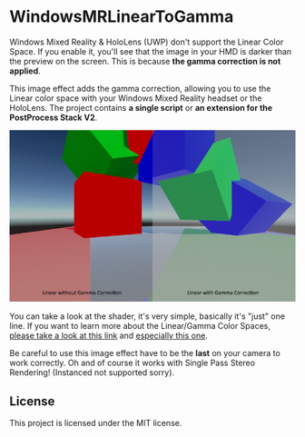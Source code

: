 # WindowsMRLinearToGamma
Windows Mixed Reality & HoloLens (UWP) don't support the Linear Color Space. If you enable it, you'll see that the image in your HMD is darker than the preview on the screen. This is because **the gamma correction is not applied**.

This image effect adds the gamma correction, allowing you to use the Linear color space with your Windows Mixed Reality headset or the HoloLens. The project contains **a single script** or **an extension for the PostProcess Stack V2**.

![Preview](https://github.com/demonixis/WindowsMRLinearToGamma/blob/master/Images/preview.jpg)

You can take a look at the shader, it's very simple, basically it's "just" one line. If you want to learn more about the Linear/Gamma Color Spaces, [please take a look at this link](https://docs.unity3d.com/Manual/LinearLighting.html) and [especially this one](http://filmicworlds.com/blog/linear-space-lighting-i-e-gamma/). 


Be careful to use this image effect have to be the **last** on your camera to work correctly.
Oh and of course it works with Single Pass Stereo Rendering! (Instanced not supported sorry).

## License
This project is licensed under the MIT license.
